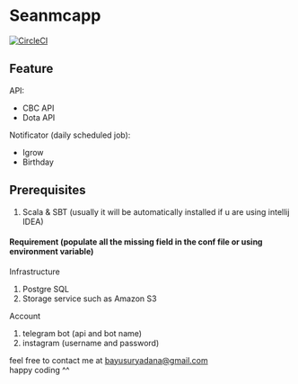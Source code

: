 # Seanmcapp
[![CircleCI](https://circleci.com/gh/bayusuryadana/seanmcapp.svg?style=svg)](https://circleci.com/gh/bayusuryadana/seanmcapp)

## Feature
API:
- CBC API
- Dota API

Notificator (daily scheduled job):
- Igrow
- Birthday

## Prerequisites
1. Scala & SBT (usually it will be automatically installed if u are using intellij IDEA)
 
#### Requirement (populate all the missing field in the conf file or using environment variable)
Infrastructure
1. Postgre SQL 
2. Storage service such as Amazon S3

Account
1. telegram bot (api and bot name)
2. instagram (username and password)

feel free to contact me at bayusuryadana@gmail.com  
happy coding ^^
